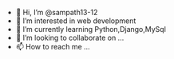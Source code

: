 - 👋 Hi, I’m @sampath13-12
- 👀 I’m interested in web development
- 🌱 I’m currently learning Python,Django,MySql
- 💞️ I’m looking to collaborate on ...
- 📫 How to reach me ...

<!---
sampath13-12/sampath13-12 is a ✨ special ✨ repository because its `README.md` (this file) appears on your GitHub profile.
You can click the Preview link to take a look at your changes.
--->
